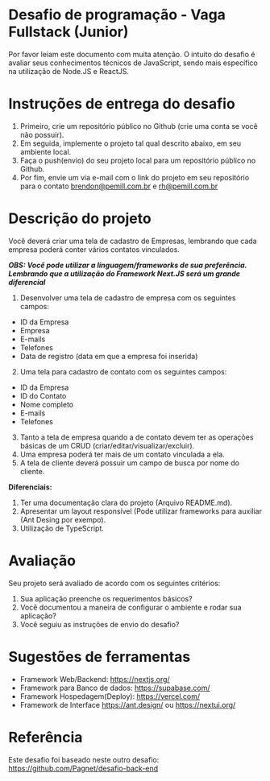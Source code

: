 # Desafio de programação - Vaga Fullstack (Junior)

Por favor leiam este documento com muita atenção. O intuito do desafio é avaliar seus conhecimentos técnicos de JavaScript, sendo mais específico na utilização de Node.JS e ReactJS.

# Instruções de entrega do desafio
1. Primeiro, crie um repositório público no Github (crie uma conta se você não possuir).
2. Em seguida, implemente o projeto tal qual descrito abaixo, em seu ambiente local.
3. Faça o push(envio) do seu projeto local para um repositório público no Github.
4. Por fim, envie um via e-mail com o link do projeto em seu repositório para o contato brendon@pemill.com.br e rh@pemill.com.br

# Descrição do projeto
Você deverá criar uma tela de cadastro de Empresas, lembrando que cada empresa poderá conter vários contatos vinculados. 

***OBS: Você pode utilizar a linguagem/frameworks de sua preferência. Lembrando que a utilização do Framework Next.JS será um grande diferencial***

1. Desenvolver uma tela de cadastro de empresa com os seguintes campos:
* ID da Empresa
* Empresa
* E-mails
* Telefones
* Data de registro (data em que a empresa foi inserida)

2. Uma tela para cadastro de contato com os seguintes campos:
* ID da Empresa 
* ID do Contato
* Nome completo
* E-mails
* Telefones

3. Tanto a tela de empresa quando a de contato devem ter as operações básicas de um CRUD (criar/editar/visualizar/excluir).
4. Uma empresa poderá ter mais de um contato vinculada a ela.
5. A tela de cliente deverá possuir um campo de busca por nome do cliente.


**Diferenciais:**

1. Ter uma documentação clara do projeto (Arquivo README.md).
2. Apresentar um layout responsível (Pode utilizar frameworks para auxiliar (Ant Desing por exempo).
3. Utilização de TypeScript.

# Avaliação

Seu projeto será avaliado de acordo com os seguintes critérios:

1. Sua aplicação preenche os requerimentos básicos?
2. Você documentou a maneira de configurar o ambiente e rodar sua aplicação?
3. Você seguiu as instruções de envio do desafio?


# Sugestões de ferramentas #
* Framework Web/Backend: https://nextjs.org/
* Framework para Banco de dados: https://supabase.com/
* Framework Hospedagem(Deploy): https://vercel.com/
* Framework de Interface https://ant.design/ ou https://nextui.org/

# Referência
Este desafio foi baseado neste outro desafio: https://github.com/Pagnet/desafio-back-end
